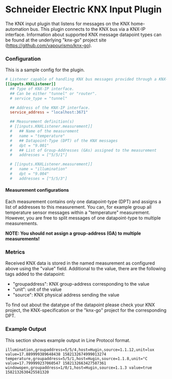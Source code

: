 # Schneider Electric KNX Input Plugin

The KNX input plugin that listens for messages on the KNX home-automation bus.
This plugin connects to the KNX bus via a KNX-IP interface.
Information about supported KNX message datapoint types can be found at the
underlying "knx-go" project site (https://github.com/vapourismo/knx-go).

### Configuration

This is a sample config for the plugin.

```toml
# Listener capable of handling KNX bus messages provided through a KNX-IP Interface.
[[inputs.KNXListener]]
  ## Type of KNX-IP interface.
  ## Can be either "tunnel" or "router".
  # service_type = "tunnel"

  ## Address of the KNX-IP interface.
  service_address = "localhost:3671"

  ## Measurement definition(s)
  # [[inputs.KNXListener.measurement]]
  #   ## Name of the measurement
  #   name = "temperature"
  #   ## Datapoint-Type (DPT) of the KNX messages
  #   dpt = "9.001"
  #   ## List of Group-Addresses (GAs) assigned to the measurement
  #   addresses = ["5/5/1"]

  # [[inputs.KNXListener.measurement]]
  #   name = "illumination"
  #   dpt = "9.004"
  #   addresses = ["5/5/3"]
```

#### Measurement configurations

Each measurement contains only one datapoint-type (DPT) and assigns a list of
addresses to this measurement. You can, for example group all temperature sensor
messages within a "temperature" measurement. However, you are free to split
messages of one datapoint-type to multiple measurements.

**NOTE: You should not assign a group-address (GA) to multiple measurements!**

### Metrics

Received KNX data is stored in the named measurement as configured above using
the "value" field. Additional to the value, there are the following tags added
to the datapoint:
  - "groupaddress": KNX group-address corresponding to the value
  - "unit":         unit of the value
  - "source":       KNX physical address sending the value

To find out about the datatype of the datapoint please check your KNX project,
the KNX-specification or the "knx-go" project for the corresponding DPT.

### Example Output

This section shows example output in Line Protocol format.

```
illumination,groupaddress=5/5/4,host=Hugin,source=1.1.12,unit=lux value=17.889999389648438 1582132674999013274
temperature,groupaddress=5/5/1,host=Hugin,source=1.1.8,unit=°C value=17.799999237060547 1582132663427587361
windowopen,groupaddress=1/0/1,host=Hugin,source=1.1.3 value=true 1582132630425581320
```
